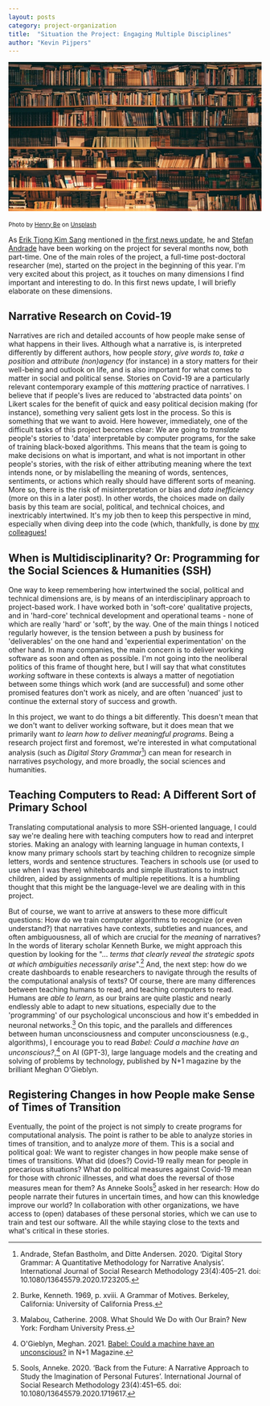 ```yaml
---
layout: posts
category: project-organization
title:  "Situation the Project: Engaging Multiple Disciplines"
author: "Kevin Pijpers"
---
```

![Photo by Alfons Morales on Unsplash](/assets/images/alfons-morales-YLSwjSy7stw-unsplash.jpg)

<small>Photo by [Henry Be](https://unsplash.com/@alfonsmc10?utm_source=unsplash&utm_medium=referral&utm_content=creditCopyText) on [Unsplash](https://unsplash.com/s/photos/research?utm_source=unsplash&utm_medium=referral&utm_content=creditCopyText)</small>

As [Erik Tjong Kim Sang](https://www.esciencecenter.nl/team/dr-erik-tjong-kim-sang/) mentioned in [the first news update](/posts/2021-09-28-kickoff-meeting), he and [Stefan Andrade](https://www.vive.dk/en/employees/stefan-bastholm-andrade-1634/) have been working on the project for several months now, both part-time. One of the main roles of the project, a full-time post-doctoral researcher (me), started on the project in the beginning of this year. I'm very excited about this project, as it touches on many dimensions I find important and interesting to do. In this first news update, I will briefly elaborate on these dimensions.


## Narrative Research on Covid-19
Narratives are rich and detailed accounts of how people make sense of what happens in their lives. Although what a narrative is, is interpreted differently by different authors, how people *story*, *give words to*, *take a position* and *attribute (non)agency* (for instance) in a story matters for their well-being and outlook on life, and is also important for what comes to matter in social and political sense. Stories on Covid-19 are a particularly relevant contemporary example of this *mattering* practice of narratives. I believe that if people's lives are reduced to 'abstracted data points' on Likert scales for the benefit of quick and easy political decision making (for instance), something very salient gets lost in the process. So this is something that we want to avoid. Here however, immediately, one of the difficult tasks of this project becomes clear: We are going to *translate* people's stories to 'data' interpretable by computer programs, for the sake of training black-boxed algorithms. This means that the team is going to make decisions on what is important, and what is not important in other people's stories, with the risk of either attributing meaning where the text intends none, or by mislabelling the meaning of words, sentences, sentiments, or actions which really should have different sorts of meaning. More so, there is the risk of misinterpretation or bias and *data inefficiency* (more on this in a later post). In other words, the choices made on daily basis by this team are social, political, and technical choices, and inextricably intertwined. It's my job then to keep this perspective in mind, especially when diving deep into the code (which, thankfully, is done by [my colleagues!](/pages/team)


## When is Multidisciplinarity? Or: Programming for the Social Sciences & Humanities (SSH)
One way to keep remembering how intertwined the social, political and technical dimensions are, is by means of an interdisciplinary approach to project-based work. I have worked both in 'soft-core' qualitative projects, and in 'hard-core' technical development and operational teams - none of which are really 'hard' or 'soft', by the way. One of the main things I noticed regularly however, is the tension between a push by business for 'deliverables' on the one hand and 'experiential experimentation' on the other hand. In many companies, the main concern is to deliver working software as soon and often as possible. I'm not going into the neoliberal politics of this frame of thought here, but I will say that what constitutes *working* software in these contexts is always a matter of negotiation between some things which work (and are successful) and some other promised features don't work as nicely, and are often 'nuanced' just to continue the external story of success and growth.

In this project, we want to do things a bit differently. This doesn't mean that we don't want to deliver working software, but it does mean that we primarily want *to learn how to deliver meaningful programs*. Being a research project first and foremost, we're interested in what computational analysis (such as *Digital Story Grammar*[^1]) can mean for research in narratives psychology, and more broadly, the social sciences and humanities.


## Teaching Computers to Read: A Different Sort of Primary School
Translating computational analysis to more SSH-oriented language, I could say we're dealing here with teaching computers how to read and interpret stories. Making an analogy with learning language in human contexts, I know many primary schools start by teaching children to recognize simple letters, words and sentence structures. Teachers in schools use (or used to use when I was there) whiteboards and simple illustrations to instruct children, aided by assignments of multiple repetitions. It is a humbling thought that this might be the language-level we are dealing with in this project. 

But of course, we want to arrive at answers to these more difficult questions: How do we train computer algorithms to recognize (or even understand?) that narratives have contexts, subtleties and nuances, and often ambiguousness, all of which are crucial for the *meaning* of narratives? In the words of literary scholar Kenneth Burke, we might approach this question by looking for the "... *terms that clearly reveal the strategic spots at which ambiguities necessarily arise*".[^2]  And, the next step: how do we create dashboards to enable researchers to navigate through the results of the computational analysis of texts? Of course, there are many differences between teaching humans to read, and teaching computers to read. Humans are *able to learn*, as our brains are quite plastic and nearly endlessly able to adapt to new situations, especially due to the 'programming' of our psychological unconscious and how it's embedded in neuronal networks.[^3] On this topic, and the parallels and differences between human unconsciousness and computer unconsciousness (e.g., algorithms), I encourage you to read *Babel: Could a machine have an unconscious?*,[^4] on AI (GPT-3), large language models and the creating and solving of problems by technology, published by N+1 magazine by the brilliant Meghan O'Gieblyn.


## Registering Changes in how People make Sense of Times of Transition
Eventually, the point of the project is not simply to create programs for computational analysis. The point is rather to be able to analyze stories in times of transition, and to analyze *more* of them. This is a social and political goal: We want to register changes in how people make sense of times of transitions. What did (does?) Covid-19 really mean for people in precarious situations? What do political measures against Covid-19 mean for those with chronic illnesses, and what does the reversal of those measures mean for them? As Anneke Sools[^5] asked in her research: How do people narrate their futures in uncertain times, and how can this knowledge improve our world? In collaboration with other organizations, we have access to (open) databases of these personal stories, which we can use to train and test our software. All the while staying close to the texts and what's critical in these stories.


[^1]: Andrade, Stefan Bastholm, and Ditte Andersen. 2020. ‘Digital Story Grammar: A Quantitative Methodology for Narrative Analysis’. International Journal of Social Research Methodology 23(4):405–21. doi: 10.1080/13645579.2020.1723205.
[^2]: Burke, Kenneth. 1969, p. xviii. A Grammar of Motives. Berkeley, California: University of California Press.
[^3]: Malabou, Catherine. 2008. What Should We Do with Our Brain? New York: Fordham University Press.
[^4]: O'Gieblyn, Meghan. 2021. [Babel: Could a machine have an unconscious?](https://www.nplusonemag.com/issue-40/essays/babel-4/) in N+1 Magazine.
[^5]: Sools, Anneke. 2020. ‘Back from the Future: A Narrative Approach to Study the Imagination of Personal Futures’. International Journal of Social Research Methodology 23(4):451–65. doi: 10.1080/13645579.2020.1719617.
